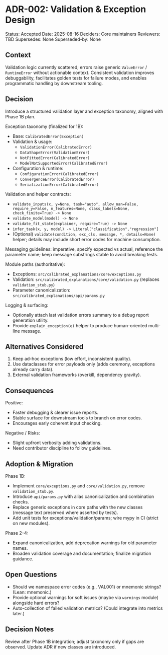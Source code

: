 # ADR-002: Validation & Exception Design

Status: Accepted
Date: 2025-08-16
Deciders: Core maintainers
Reviewers: TBD
Supersedes: None
Superseded-by: None

## Context

Validation logic currently scattered; errors raise generic `ValueError` / `RuntimeError` without actionable context. Consistent validation improves debuggability, facilitates golden tests for failure modes, and enables programmatic handling by downstream tooling.

## Decision

Introduce a structured validation layer and exception taxonomy, aligned with Phase 1B plan.

Exception taxonomy (finalized for 1B):

- Base: `CalibratedError(Exception)`
- Validation & usage:
  - `ValidationError(CalibratedError)`
  - `DataShapeError(ValidationError)`
  - `NotFittedError(CalibratedError)`
  - `ModelNotSupportedError(CalibratedError)`
- Configuration & runtime:
  - `ConfigurationError(CalibratedError)`
  - `ConvergenceError(CalibratedError)`
  - `SerializationError(CalibratedError)`

Validation and helper contracts:

- `validate_inputs(x, y=None, task="auto", allow_nan=False, require_y=False, n_features=None, class_labels=None, check_finite=True) -> None`
- `validate_model(model) -> None`
- `validate_fit_state(explainer, require=True) -> None`
- `infer_task(x, y, model) -> Literal["classification","regression"]`
- (Optional) `validate(condition, exc_cls, message, *, details=None)` helper; details may include short error codes for machine consumption.

Messaging guidelines: imperative, specify expected vs actual, reference the parameter name; keep message substrings stable to avoid breaking tests.

Module paths (authoritative):

- Exceptions: `src/calibrated_explanations/core/exceptions.py`
- Validation: `src/calibrated_explanations/core/validation.py` (replaces `validation_stub.py`)
- Parameter canonicalization: `src/calibrated_explanations/api/params.py`

Logging & surfacing:

- Optionally attach last validation errors summary to a debug report generation utility.
- Provide `explain_exception(e)` helper to produce human-oriented multi-line message.

## Alternatives Considered

1. Keep ad-hoc exceptions (low effort, inconsistent quality).
2. Use dataclasses for error payloads only (adds ceremony, exceptions already carry data).
3. External validation frameworks (overkill, dependency gravity).

## Consequences

Positive:

- Faster debugging & clearer issue reports.
- Stable surface for downstream tools to branch on error codes.
- Encourages early coherent input checking.

Negative / Risks:

- Slight upfront verbosity adding validations.
- Need contributor discipline to follow guidelines.

## Adoption & Migration

Phase 1B:

- Implement `core/exceptions.py` and `core/validation.py`, remove `validation_stub.py`.
- Introduce `api/params.py` with alias canonicalization and combination checks.
- Replace generic exceptions in core paths with the new classes (message text preserved where asserted by tests).
- Add unit tests for exceptions/validation/params; wire mypy in CI (strict on new modules).

Phase 2–4:

- Expand canonicalization, add deprecation warnings for old parameter names.
- Broaden validation coverage and documentation; finalize migration guidance.

## Open Questions

- Should we namespace error codes (e.g., VAL001) or mnemonic strings? (Lean: mnemonic.)
- Provide optional warnings for soft issues (maybe via `warnings` module) alongside hard errors?
- Auto-collection of failed validation metrics? (Could integrate into metrics later.)

## Decision Notes

Review after Phase 1B integration; adjust taxonomy only if gaps are observed. Update ADR if new classes are introduced.
